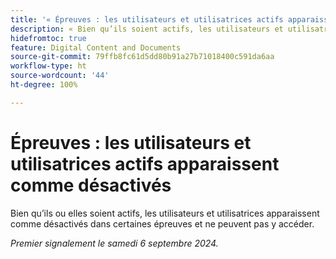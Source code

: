 ```yaml
---
title: '« Épreuves : les utilisateurs et utilisatrices actifs apparaissent comme désactivés »'
description: « Bien qu’ils soient actifs, les utilisateurs et utilisatrices apparaissent comme désactivés dans certaines épreuves et ne peuvent pas y accéder. »
hidefromtoc: true
feature: Digital Content and Documents
source-git-commit: 79ffb8fc61d5dd80b91a27b71018400c591da6aa
workflow-type: ht
source-wordcount: '44'
ht-degree: 100%

---
```


# Épreuves : les utilisateurs et utilisatrices actifs apparaissent comme désactivés

Bien qu’ils ou elles soient actifs, les utilisateurs et utilisatrices apparaissent comme désactivés dans certaines épreuves et ne peuvent pas y accéder.

_Premier signalement le samedi 6 septembre 2024._

